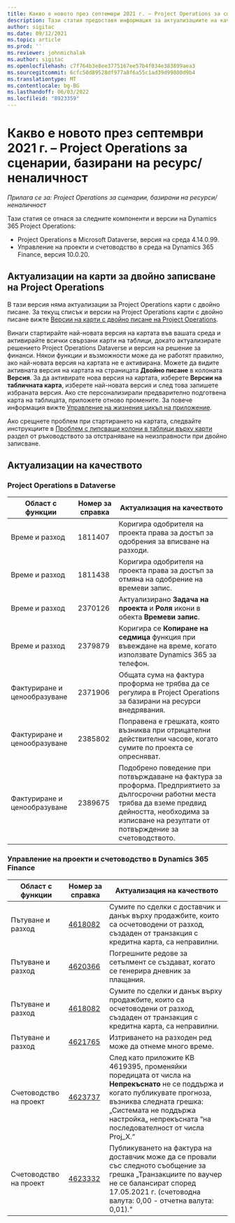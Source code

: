 ```yaml
---
title: Какво е новото през септември 2021 г. – Project Operations за сценарии, базирани на ресурс/неналичност
description: Тази статия предоставя информация за актуализациите на качеството, налични в изданието на Project Operations за септември 2021 г. за сценарии, базирани на ресурси/без складови наличности.
author: sigitac
ms.date: 09/12/2021
ms.topic: article
ms.prod: ''
ms.reviewer: johnmichalak
ms.author: sigitac
ms.openlocfilehash: c7f764b3e8ee3775167ee57b4f034e383899aea3
ms.sourcegitcommit: 6cfc50d89528df977a8f6a55c1ad39d99800d9b4
ms.translationtype: MT
ms.contentlocale: bg-BG
ms.lasthandoff: 06/03/2022
ms.locfileid: "8923359"
---
```

# <a name="whats-new-september-2021---project-operations-for-resourcenon-stocked-based-scenarios"></a>Какво е новото през септември 2021 г. – Project Operations за сценарии, базирани на ресурс/неналичност

*Прилага се за: Project Operations за сценарии, базирани на ресурси/неналичност*

Тази статия се отнася за следните компоненти и версии на Dynamics 365 Project Operations:

   - Project Operations в Microsoft Dataverse, версия на среда 4.14.0.99.
   - Управление на проекти и счетоводство в среда на Dynamics 365 Finance, версия 10.0.20.

## <a name="project-operations-dual-write-maps-updates"></a>Актуализации на карти за двойно записване на Project Operations

В тази версия няма актуализации за Project Operations карти с двойно писане. За текущ списък и версии на Project Operations карти с двойно писане вижте [Версии на карти с двойно писане на Project Operations](../environment/resource-dual-write-maps.md).

Винаги стартирайте най-новата версия на картата във вашата среда и активирайте всички свързани карти на таблици, докато актуализирате решението Project Operations Dataverse и версия на решение за финанси. Някои функции и възможности може да не работят правилно, ако най-новата версия на картата не е активирана. Можете да видите активната версия на картата на страницата **Двойно писане** в колоната **Версия**. За да активирате нова версия на картата, изберете **Версии на табличната карта**, изберете най-новата версия и след това запишете избраната версия. Ако сте персонализирали предварително подготвена карта на таблицата, приложете отново промените. За повече информация вижте [Управление на жизнения цикъл на приложение](/dynamics365/fin-ops-core/dev-itpro/data-entities/dual-write/app-lifecycle-management).

Ако срещнете проблем при стартирането на картата, следвайте инструкциите в [Проблем с липсващи колони в таблици върху карти](/dynamics365/fin-ops-core/dev-itpro/data-entities/dual-write/dual-write-troubleshooting-finops-upgrades#missing-table-columns-issue-on-maps) раздел от ръководството за отстраняване на неизправности при двойно записване.

## <a name="quality-updates"></a>Актуализации на качеството

### <a name="project-operations-on-dataverse"></a>Project Operations в Dataverse

| **Област с функции** | **Номер за справка** | **Актуализация на качеството** |
| --- | --- | --- |
| Време и разход | 1811407 | Коригира одобрителя на проекта права за достъп за одобрения за вписване на разходи. |
| Време и разход | 1811438 | Коригира одобрителя на проекта права за достъп за отмяна на одобрение на времеви запис. |
| Време и разход | 2370126 | Актуализирано **Задача на проекта** и **Роля** икони в обекта **Времеви запис**. |
| Време и разход | 2379879 | Коригира се **Копиране на седмица** функция при въвеждане на време, когато използвате Dynamics 365 за телефон. |
| Фактуриране и ценообразуване | 2371906 | Общата сума на фактура проформа не трябва да се регулира в Project Operations за базирани на ресурси внедрявания. |
| Фактуриране и ценообразуване | 2385802 | Поправена е грешката, която възниква при отрицателни действителни часове, когато сумите по проекта се опресняват. |
| Фактуриране и ценообразуване | 2389675 | Подобрено поведение при потвърждаване на фактура за проформа. Предприятието за дългосрочни работни места трябва да вземе предвид дейността, необходима за изписване на резултати от потвърждение за счетоводството. |

### <a name="project-management-and-accounting-in-dynamics-365-finance"></a>Управление на проекти и счетоводство в Dynamics 365 Finance

| Област с функции | Номер за справка | Актуализация на качеството |
| --- | --- | --- |
| Пътуване и разход | [4618082](https://fix.lcs.dynamics.com/Issue/Details?kb=4618082&amp;bugId=583101&amp;dbType=3&amp;qc=9c85ac8ca1e5e9cd07fac9e9aa2cb0914724e28b86ad3339dacf7741f554c605) | Сумите по сделки с доставчик и данък върху продажбите, които са осчетоводени от разход, създаден от транзакция с кредитна карта, са неправилни. |
| Пътуване и разход | [4620366](https://fix.lcs.dynamics.com/Issue/Details?kb=4620366&amp;bugId=579485&amp;dbType=3&amp;qc=e864789bd95505ea624c537d585bf113c2de60b97c88439d44693dbd85aa8e92) | Погрешните редове за сетълмент се създават, когато се генерира дневник за плащания. |
| Пътуване и разход | [4618082](https://fix.lcs.dynamics.com/Issue/Details?kb=4618082&amp;bugId=583101&amp;dbType=3&amp;qc=9c85ac8ca1e5e9cd07fac9e9aa2cb0914724e28b86ad3339dacf7741f554c605) | Сумите по сделки и данък върху продажбите, които са осчетоводени от разход, създаден от транзакция с кредитна карта, са неправилни. |
| Пътуване и разход | [4621765](https://fix.lcs.dynamics.com/Issue/Details?kb=4621765&amp;bugId=587306&amp;dbType=3&amp;qc=6fbfad0123d4e95eaf8d5a5a2f6c354577c991b7905c852ab02d1f94e728a876) | Изтриването на разходен ред може да отнеме много време. |
| Счетоводство на проект | [4623737](https://fix.lcs.dynamics.com/Issue/Details?kb=4623737&amp;bugId=598109&amp;dbType=3&amp;qc=4101fc5865201e21815299f2ff11ae46d5d5370510868df86c25ee09a8ca1a0c) | След като приложите KB 4619395, променяйки поредицата от числа на **Непрекъснато** не се поддържа и когато публикувате прогноза, възниква следната грешка: „Системата не поддържа настройка„ непрекъсната “на последователност от числа Proj_X.“ |
| Счетоводство на проект | [4623332](https://fix.lcs.dynamics.com/Issue/Details?kb=4623332&amp;bugId=586034&amp;dbType=3&amp;qc=2f64bb1977c4a9c9dd2ce9de7e72230b86eca14b6295c5bbfb614ea97ad81caf) | Публикуването на фактура на доставчик може да се провали със следното съобщение за грешка „Транзакциите по ваучер не се балансират според 17.05.2021 г. (счетоводна валута: 0,00 - отчетна валута: 0,01)." |
